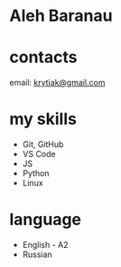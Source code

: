 # Aleh Baranau

# contacts
email: krytiak@gmail.com

# my skills 
- Git, GitHub
- VS Code
- JS
- Python
- Linux

 # language 
 - English - A2
 - Russian